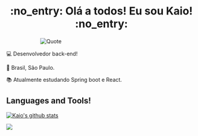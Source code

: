 <h1 align="center">:no_entry: Olá a todos! Eu sou Kaio! :no_entry:</h1>

ㅤㅤㅤㅤㅤㅤㅤ![Quote](https://github-readme-quotes.herokuapp.com/quote?quotesUrl=https://github.com/KaioFAnjos/KaioFAnjos/blob/main/quote.json&theme=radical&animation=grow_out_in&layout=churchill&font=default)

:computer: Desenvolvedor back-end!

:house_with_garden: Brasil, São Paulo.

:books: Atualmente estudando Spring boot e React.

## Languages and Tools!
<a href="https://github.com/KaioFAnjos/github-readme-stats"><img align="center" src="https://github-readme-stats.vercel.app/api?username=KaioFAnjos&show_icons=true&theme=radical&hide_border=true" alt="Kaio's github stats" /></a>

<a href="https://github.com/KaioFAnjos/github-readme-stats"><img align="center" src="https://github-readme-stats.vercel.app/api/top-langs/?username=KaioFAnjos&layout=compact&theme=radical&hide_border=true" /></a>


